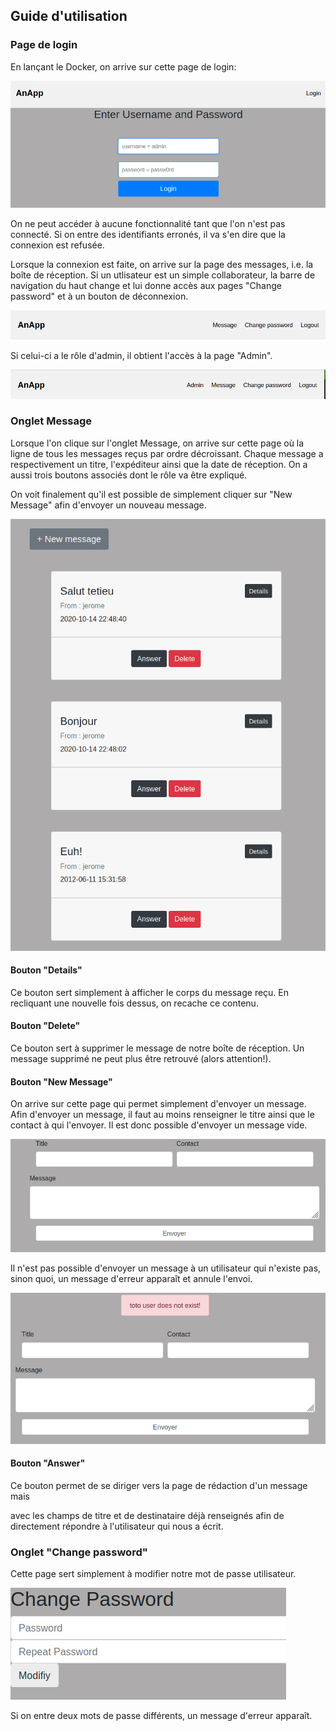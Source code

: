 ## Guide d'utilisation



### Page de login

En lançant le Docker, on arrive sur cette page de login:

![image-20201015200706670](img/image-20201015200706670.png)

On ne peut accéder à aucune fonctionnalité tant que l'on n'est pas connecté. Si on entre des identifiants erronés, il va s'en dire que la connexion est refusée.

Lorsque la connexion est faite, on arrive sur la page des messages, i.e. la boîte de réception. Si un utlisateur est un simple collaborateur, la barre de navigation du haut change et lui donne accès aux pages "Change password" et à un bouton de déconnexion.

![image-20201015201218712](img/image-20201015201218712.png)



Si celui-ci a le rôle d'admin, il obtient l'accès à la page "Admin".

![image-20201015201631380](img/image-20201015201631380.png)





### Onglet Message



Lorsque l'on clique sur l'onglet Message, on arrive sur cette page où la ligne de tous les messages reçus par ordre décroissant. Chaque message a respectivement un titre, l'expéditeur ainsi que la date de réception. On a aussi trois boutons associés dont le rôle va être expliqué.

On voit finalement qu'il est possible de simplement cliquer sur "New Message" afin d'envoyer un nouveau message.

![image-20201015005015322](img/image-20201015005015322.png)



#### Bouton "Details"

Ce bouton sert simplement à afficher le corps du message reçu. En recliquant une nouvelle fois dessus, on recache ce contenu.



#### Bouton "Delete"

Ce bouton sert à supprimer le message de notre boîte de réception. Un message supprimé ne peut plus être retrouvé (alors attention!).



#### Bouton "New Message"

On arrive sur cette page qui permet simplement d'envoyer un message. Afin d'envoyer un message, il faut au moins renseigner le titre ainsi que le contact à qui l'envoyer. Il est donc possible d'envoyer un message vide.

![image-20201015005403191](img/image-20201015005403191.png)



Il n'est pas possible d'envoyer un message à un utilisateur qui n'existe pas, sinon quoi, un message d'erreur apparaît et annule l'envoi.

![image-20201015005703582](img/image-20201015005703582.png)



#### Bouton "Answer"

Ce bouton permet de se diriger vers la page de rédaction d'un message mais 

avec les champs de titre et de destinataire déjà renseignés afin de directement répondre à l'utilisateur qui nous a écrit. 





### Onglet "Change password"

Cette page sert simplement à modifier notre mot de passe utilisateur.

![image-20201015010302694](img/image-20201015010302694.png)

Si on entre deux mots de passe différents, un message d'erreur apparaît.